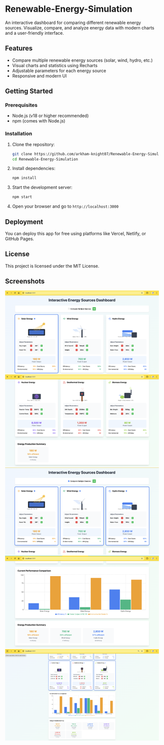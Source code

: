 # Renewable-Energy-Simulation
An interactive dashboard for comparing different renewable energy sources. Visualize, compare, and analyze energy data with modern charts and a user-friendly interface.

## Features
- Compare multiple renewable energy sources (solar, wind, hydro, etc.)
- Visual charts and statistics using Recharts
- Adjustable parameters for each energy source
- Responsive and modern UI

## Getting Started

### Prerequisites
- Node.js (v18 or higher recommended)
- npm (comes with Node.js)

### Installation
1. Clone the repository:
	```sh
	git clone https://github.com/arkham-knight07/Renewable-Energy-Simulation.git
	cd Renewable-Energy-Simulation
	```
2. Install dependencies:
	```sh
	npm install
	```
3. Start the development server:
	```sh
	npm start
	```
4. Open your browser and go to `http://localhost:3000`

## Deployment
You can deploy this app for free using platforms like Vercel, Netlify, or GitHub Pages.

## License
This project is licensed under the MIT License.
## Screenshots

![Dashboard](screenshots/dashboard1.png)
![Dashboard](screenshots/dashboard2.png)
![Comparison View](screenshots/comparison1.png)
![Comparison View](screenshots/comparison2.png)
![Comparison View](screenshots/comparison3.png)
